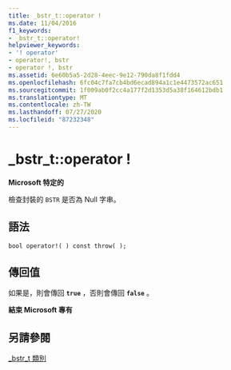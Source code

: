 ```yaml
---
title: _bstr_t::operator !
ms.date: 11/04/2016
f1_keywords:
- _bstr_t::operator!
helpviewer_keywords:
- '! operator'
- operator!, bstr
- operator !, bstr
ms.assetid: 6e60b5a5-2d28-4eec-9e12-790da8f1fdd4
ms.openlocfilehash: 6fc04c7fa7cb4bd6ecad894a1c1e4473572ac651
ms.sourcegitcommit: 1f009ab0f2cc4a177f2d1353d5a38f164612bdb1
ms.translationtype: MT
ms.contentlocale: zh-TW
ms.lasthandoff: 07/27/2020
ms.locfileid: "87232348"
---
```

# <a name="_bstr_toperator-"></a>_bstr_t::operator !

**Microsoft 特定的**

檢查封裝的 `BSTR` 是否為 Null 字串。

## <a name="syntax"></a>語法

```
bool operator!( ) const throw( );
```

## <a name="return-value"></a>傳回值

如果是，則會傳回 **`true`** ，否則會傳回 **`false`** 。

**結束 Microsoft 專有**

## <a name="see-also"></a>另請參閱

[_bstr_t 類別](../cpp/bstr-t-class.md)
